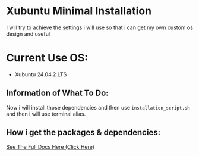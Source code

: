 # Xubuntu Minimal Installation


I will try to achieve the settings i will use so that i can get my own custom os design and useful 


# Current Use OS:

  * Xubuntu 24.04.2 LTS




## Information of What To Do:

Now i will install those dependencies and then use `installation_script.sh` and then i will use terminal alias.





## How i get the packages & dependencies:

[See The Full Docs Here (Click Here)](./files_and_folders/how_to_get_offline_packages.md)
